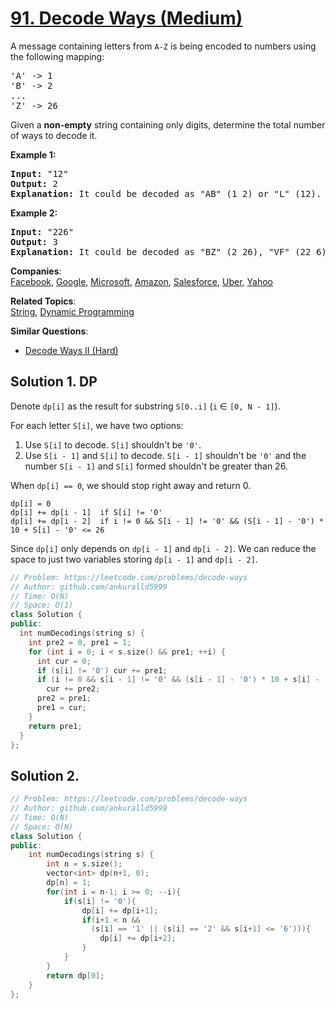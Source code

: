 # [91. Decode Ways (Medium)](https://leetcode.com/problems/decode-ways/)

<p>A message containing letters from <code>A-Z</code> is being encoded to numbers using the following mapping:</p>

<pre>'A' -&gt; 1
'B' -&gt; 2
...
'Z' -&gt; 26
</pre>

<p>Given a <strong>non-empty</strong> string containing only digits, determine the total number of ways to decode it.</p>

<p><strong>Example 1:</strong></p>

<pre><strong>Input:</strong> "12"
<strong>Output:</strong> 2
<strong>Explanation:</strong>&nbsp;It could be decoded as "AB" (1 2) or "L" (12).
</pre>

<p><strong>Example 2:</strong></p>

<pre><strong>Input:</strong> "226"
<strong>Output:</strong> 3
<strong>Explanation:</strong>&nbsp;It could be decoded as "BZ" (2 26), "VF" (22 6), or "BBF" (2 2 6).</pre>


**Companies**:  
[Facebook](https://leetcode.com/company/facebook), [Google](https://leetcode.com/company/google), [Microsoft](https://leetcode.com/company/microsoft), [Amazon](https://leetcode.com/company/amazon), [Salesforce](https://leetcode.com/company/salesforce), [Uber](https://leetcode.com/company/uber), [Yahoo](https://leetcode.com/company/yahoo)

**Related Topics**:  
[String](https://leetcode.com/tag/string/), [Dynamic Programming](https://leetcode.com/tag/dynamic-programming/)

**Similar Questions**:
* [Decode Ways II (Hard)](https://leetcode.com/problems/decode-ways-ii/)

## Solution 1. DP

Denote `dp[i]` as the result for substring `S[0..i]` (`i` &isin; `[0, N - 1]`).

For each letter `S[i]`, we have two options:
1. Use `S[i]` to decode. `S[i]` shouldn't be `'0'`.
2. Use `S[i - 1]` and `S[i]` to decode. `S[i - 1]` shouldn't be `'0'` and the number `S[i - 1]` and `S[i]` formed shouldn't be greater than 26.

When `dp[i] == 0`, we should stop right away and return 0.

```
dp[i] = 0
dp[i] += dp[i - 1]  if S[i] != '0'
dp[i] += dp[i - 2]  if i != 0 && S[i - 1] != '0' && (S[i - 1] - '0') * 10 + S[i] - '0' <= 26
```

Since `dp[i]` only depends on `dp[i - 1]` and `dp[i - 2]`. We can reduce the space to just two variables storing `dp[i - 1]` and `dp[i - 2]`.

```cpp
// Problem: https://leetcode.com/problems/decode-ways
// Author: github.com/ankuralld5999
// Time: O(N)
// Space: O(1)
class Solution {
public:
  int numDecodings(string s) {
    int pre2 = 0, pre1 = 1;
    for (int i = 0; i < s.size() && pre1; ++i) {
      int cur = 0;
      if (s[i] != '0') cur += pre1;
      if (i != 0 && s[i - 1] != '0' && (s[i - 1] - '0') * 10 + s[i] - '0' <= 26)
        cur += pre2;
      pre2 = pre1;
      pre1 = cur;
    }
    return pre1;
  }
};
```

## Solution 2.

```cpp
// Problem: https://leetcode.com/problems/decode-ways
// Author: github.com/ankuralld5999
// Time: O(N)
// Space: O(N)
class Solution {
public:
    int numDecodings(string s) {
        int n = s.size();
        vector<int> dp(n+1, 0);
        dp[n] = 1;
        for(int i = n-1; i >= 0; --i){
            if(s[i] != '0'){
                dp[i] += dp[i+1];
                if(i+1 < n &&
                  (s[i] == '1' || (s[i] == '2' && s[i+1] <= '6'))){
                    dp[i] += dp[i+2];
                }
            }
        }
        return dp[0];
    }
};
```
